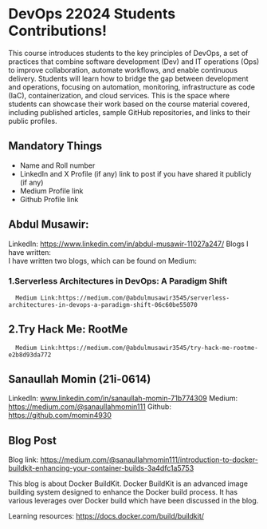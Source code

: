 # DevOps 22024 Students Contributions! 

This course introduces students to the key principles of DevOps, a set of practices that combine software development (Dev) and IT operations (Ops) to improve collaboration, automate workflows, and enable continuous delivery. Students will learn how to bridge the gap between development and operations, focusing on automation, monitoring, infrastructure as code (IaC), containerization, and cloud services. This is the space where students can showcase their work based on the course material covered, including published articles, sample GitHub repositories, and links to their public profiles.

## Mandatory Things
- Name and Roll number
- LinkedIn and X Profile (if any) link to post if you have shared it publicly (if any)
- Medium Profile link
- Github Profile link


## Abdul Musawir:
LinkedIn: https://www.linkedin.com/in/abdul-musawir-11027a247/
Blogs I have written:  
I have written two blogs, which can be found on Medium:
### 1.Serverless Architectures in DevOps: A Paradigm Shift 
      Medium Link:https://medium.com/@abdulmusawir3545/serverless-architectures-in-devops-a-paradigm-shift-06c60be55070 
## 2.Try Hack Me: RootMe  
      Medium Link:https://medium.com/@abdulmusawir3545/try-hack-me-rootme-e2b8d93da772

## Sanaullah Momin (21i-0614)

LinkedIn: www.linkedin.com/in/sanaullah-momin-71b774309
Medium: https://medium.com/@sanaullahmomin111
Github: https://github.com/momin4930

## Blog Post
Blog link: https://medium.com/@sanaullahmomin111/introduction-to-docker-buildkit-enhancing-your-container-builds-3a4dfc1a5753

This blog is about Docker BuildKit. Docker BuildKit is an advanced image building system designed to enhance the Docker build process. It has various leverages over Docker build which have been discussed in the blog.

Learning resources: https://docs.docker.com/build/buildkit/

